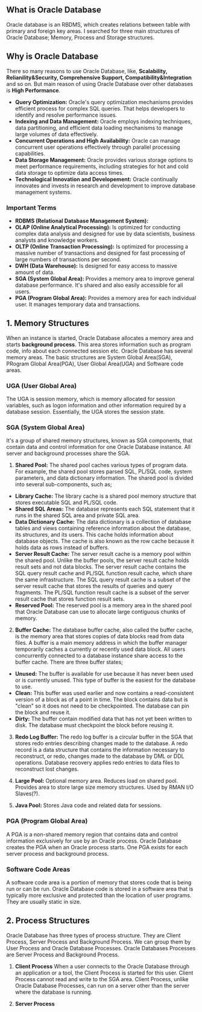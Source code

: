 ## What is Oracle Database
Oracle database is an RBDMS, which creates relations between table with primary and foreign key areas. I searched for three main structures of Oracle Database; Memory, Process and Storage structures.

## Why is Oracle Database
There so many reasons to use Oracle Database, like, **Scalability, Relianility&Security, Comprehensive Support, Compatibility&Integration** and so on. But main reason of using Oracle Database over other databases is **High Performance**.
- **Query Optimization:** Oracle's query optimization mechanisms provides efficient process for complex SQL queries. That helps developers to identify and resolve performance issues.
- **Indexing and Data Management:** Oracle employs indexing techniques, data partitioning, and efficient data loading mechanisms to manage large volumes of data effectively.
- **Concurrent Operations and High Availability:** Oracle can manage concurrent user operations effectively through parallel processing capabilities.
- **Data Storage Management:** Oracle provides various storage options to meet performance requirements, including strategies for hot and cold data storage to optimize data access times.
- **Technological Innovation and Developement:** Oracle continually innovates and invests in research and development to improve database management systems.

### Important Terms
- **RDBMS (Relational Database Management System):** 
- **OLAP (Online Analytical Processing):** Is optimized for conducting complex data analysis and designed for use by data scientists, business analysts and knowledge workers.
- **OLTP (Online Transaction Processing):** Is optimized for processing a massive number of transactions and designed for fast processing of large numbers of transactions per second.
- **DWH (Data Warehouse):** Is designed for easy access to massive amount of data.
- **SGA (System Global Area):** Provides a memory area to improve general database performance. It's shared and also easily accessible for all users.
- **PGA (Program Global Area):** Provides a memory area for each individual user. It manages temporary data and transactions.

## 1. Memory Structures
When an instance is started, Oracle Database allocates a memory area and starts **background process**. This area stores information such as program code, info about each connected session etc. Oracle Database has several memory areas. The basic structures are System Global Area(SGA), PRogram Global Area(PGA), User Global Area(UGA) and Software code areas.

### UGA (User Global Area)
The UGA is session memory, which is memory allocated for session variables, such as logon information and other information required by a database session. Essentially, the UGA stores the session state.

### SGA (System Global Area)
It's a group of shared memory structures, known as SGA components, that contain data and control information for one Oracle Database instance. All server and background processes share the SGA.

1. **Shared Pool:** The shared pool caches various types of program data. For example, the shared pool stores parsed SQL, PL/SQL code, system parameters, and data dictionary information. The shared pool is divided into several sub-components, such as;
- **Library Cache:** The library cache is a shared pool memory structure that stores executable SQL and PL/SQL code.
- **Shared SQL Areas:** The database represents each SQL statement that it runs in the shared SQL area and private SQL area.
- **Data Dictionary Cache:** The data dictionary is a collection of database tables and views containing reference information about the database, its structures, and its users. This cache holds information about database objects. The cache is also known as the row cache because it holds data as rows instead of buffers. 
- **Server Result Cache:** The server result cache is a memory pool within the shared pool. Unlike the buffer pools, the server result cache holds result sets and not data blocks. The server result cache contains the SQL query result cache and PL/SQL function result cache, which share the same infrastructure. The SQL query result cache is a subset of the server result cache that stores the results of queries and query fragments. The PL/SQL function result cache is a subset of the server result cache that stores function result sets. 
- **Reserved Pool:** The reserved pool is a memory area in the shared pool that Oracle Database can use to allocate large contiguous chunks of memory. 

2. **Buffer Cache:** The database buffer cache, also called the buffer cache, is the memory area that stores copies of data blocks read from data files. A buffer is a main memory address in which the buffer manager temporarily caches a currently or recently used data block. All users concurrently connected to a database instance share access to the buffer cache. There are three buffer states;
- **Unused:** The buffer is available for use because it has never been used or is currently unused. This type of buffer is the easiest for the database to use.
- **Clean:** This buffer was used earlier and now contains a read-consistent version of a block as of a point in time. The block contains data but is "clean" so it does not need to be checkpointed. The database can pin the block and reuse it.
- **Dirty:** The buffer contain modified data that has not yet been written to disk. The database must checkpoint the block before reusing it.

3. **Redo Log Buffer:** The redo log buffer is a circular buffer in the SGA that stores redo entries describing changes made to the database. A redo record is a data structure that contains the information necessary to reconstruct, or redo, changes made to the database by DML or DDL operations. Database recovery applies redo entries to data files to reconstruct lost changes. 

4. **Large Pool:** Optional memory area. Reduces load on shared pool. Provides area to store large size memory structures. Used by RMAN I/O Slaves(?).

5. **Java Pool:** Stores Java code and related data for sessions.

### PGA (Program Global Area)
A PGA is a non-shared memory region that contains data and control information exclusively for use by an Oracle process. Oracle Database creates the PGA when an Oracle process starts. One PGA exists for each server process and background process.

### Software Code Areas
A software code area is a portion of memory that stores code that is being run or can be run. Oracle Database code is stored in a software area that is typically more exclusive and protected than the location of user programs. They are usually static in size.

## 2. Process Structures
Oracle Database has three types of process structure. They are Client Process, Server Process and Background Process. We can group them by User Process and Oracle Database Processes. Oracle Databases Processes are Server Process and Background Process.

1. **Client Process**
When a user connects to the Oracle Database through an application or a tool, the Client Process is started for this user. Client Process cannot read and write to the SGA area. Client Process, unlike Oracle Database Processes, can run on a server other than the server where the database is running.

2. **Server Process**

